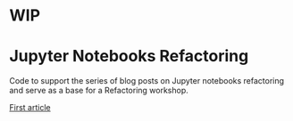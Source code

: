 # WIP
# Jupyter Notebooks Refactoring #

Code to support the series of blog posts on Jupyter notebooks refactoring and serve as a base for a Refactoring workshop.

[First article](https://itnext.io/jupyter-notebook-refactoring-series-part-1-adff1b44dfdb) 
